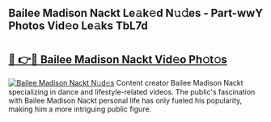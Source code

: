 ## Bailee Madison Nackt Le𝚊k𝚎d N𝚞𝚍es - Part-wwY Photos Vid𝚎o Le𝚊ks TbL7d

# <h2><a href="http://fb75tks.evod.top/?m=Bailee+Madison+Nackt">🔗 👉🔴 Bailee Madison Nackt Vid𝚎o Ph𝚘t𝚘s</a></h2>

[![Bailee Madison Nackt N𝚞d𝚎s](https://i.imgur.com/8V9OHl7.gif)](http://fb75tks.evod.top/?m=Bailee+Madison+Nackt)
Content creator Bailee Madison Nackt specializing in dance and lifestyle-related videos. The public's fascination with Bailee Madison Nackt personal life has only fueled his popularity, making him a more intriguing public figure. 
